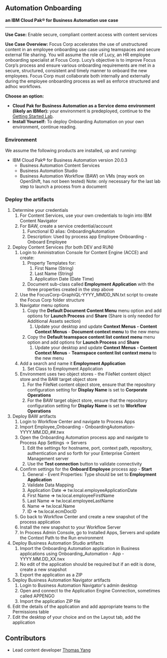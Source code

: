 ## Automation Onboarding
**an IBM Cloud Pak® for Business Automation use case**

***

**Use Case:** Enable secure, compliant content access with content services

**Use Case Overview:** Focus Corp accelerates the use of unstructured content in an employee onboarding use case using teamspaces and secure external file sharing. You will assume the role of Lucy, an HR employee onboarding specialist at Focus Corp. Lucy’s objective is to improve Focus Corp’s process and ensure various onboarding requirements are met in a secure, structured, consistent and timely manner to onboard the new employees.  Focus Corp must collaborate both internally and externally during the employee onboarding process as well as enforce structured and adhoc workflows. 

**Choose an option:**

  * **Cloud Pak for Business Automation as a Service demo environment (likely an IBMer):** your environment is predeployed, continue to the [Getting Started Lab](https://ibm-cloud-architecture.github.io/refarch-dba/use-cases/onboarding-automation/#getting-started-lab).
  * **Install Yourself:** To deploy Onboarding Automation on your own environment, continue reading.

### Environment

We assume the following products are installed, up and running:

* IBM Cloud Pak® for Business Automation version 20.0.3
    * Business Automation Content Services
    * Business Automation Studio
    * Business Automation Workflow (BAW) on VMs (may work on OpenShift, has not been tested)
        Note: only necessary for the last lab step to launch a process from a document


### Deploy the artifacts

1. Determine your credentials
    1. For Content Services, use your own credentials to login into IBM Content Navigator
    1. For BAW, create a service credential/account
        1. Functional ID alias: OnboardingAutomation
        1. Description: Used by process app Employee Onboarding - Onboard Employee
1. Deploy Content Services  (for both DEV and RUN)
    1. Login to Aministration Console for Content Engine (ACCE) and create:
        1. Property Templates for:
            1. First Name (String)
            1. Last Name (String)
            1. Application Date (Date Time)
        1. Document sub-class called **Employment Application** with the three properties created in the step above
    1. Use the FocusCorp-GraphiQL-YYYY_MMDD_NN.txt script to create the Focus Corp folder structure
    1. Navigator menu options
        1. Copy the **Default Document Content Menu** menu option and add options for **Launch Process** and **Share**  (Share is only needed for Additional Assets section)
            1. Update your desktop and update **Context Menus - Content Context Menus** - **Document context menu** to the new menu
        1. Copy the **Default teamspace content list context menu** menu option and add options for **Launch Process** and **Share**
            1. Update your desktop and update **Context Menus - Content Context Menus** - **Teamspace content list context menu** to the new menu
    1. Add a search and name it **Employment Application**
        1. Set Class to Employment Application
    1. Environment uses two object stores - the FileNet content object store and the BAW target object store
        1. For the FileNet content object store, ensure that the repository configuration setting for
      **Display Name** is set to **Corporate Operations**
        1. For the BAW target object store, ensure that the repository configuration setting for **Display Name** is set to **Workflow Operations**
1. Deploy BAW artifacts
    1. Login to Workflow Center and navigate to Process Apps
    1. Import Employee_Onboarding - OnboardingAutomation-YYYY.MM.DD_##.twx
    1. Open the Onboarding Automation process app and navigate to Process App Settings -> Servers
        1. Edit the settings for hostname, port, context path, repository, authentication and so forth for your Enterprise Content Management server
        1. Use the **Test connection** button to validate connectivity
    1. Confirm settings for the **Onboard Employee** process app - **Start**  
        1. General - Event Properties: Type should be set to **Employment Application**
        1. Validate Data Mapping
        1. Application Date => tw.local.employeeApplicationDate
        1. First Name => tw.local.employeeFirstName
        1. Last Name => tw.local.employeeLastName
        1. Name => tw.local.Name
        1. ID => tw.local.ecmDocID
    1. Go back to Workflow Center and create a new snapshot of the process application
    1. Install the new snapshot to your Workflow Server
    1. In Process Admin Console, go to Installed Apps, Servers and update the Context Path to the Run environment
1. Deploy Business Automation Studio artifacts
    1. Import the Onboarding Automation application in Business applications using Onboarding_Automation - App - YYYY.MM.DD_XX.twx
    1. No edit of the application should be required but if an edit is done, create a new snapshot
    1. Export the application as a ZIP
1. Deploy Business Automation Navigator artifacts
    1. Login to Business Automation Navigator's admin desktop
    1. Open and connect to the Application Engine Connection, sometimes called APPENGO
    1. Import the application ZIP file
  1. Edit the details of the application and add appropriate teams to the Permissions table
  1. Edit the desktop of your choice and on the Layout tab, add the application

## Contributors
  * Lead content developer [Thomas Yang](https://www.linkedin.com/in/thomasyang44/)
